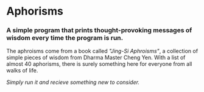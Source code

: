 # Aphorisms
### A simple program that prints thought-provoking messages of wisdom every time the program is run. 

The aphroisms come from a book called _"Jing-Si Aphroisms"_, a collection of simple pieces of wisdom from Dharma Master Cheng Yen. With a list of almost 40 aphorisms, there is surely something here for everyone from all walks of life. 

_Simply run it and recieve something new to consider._ 
